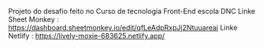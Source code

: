 Projeto do desafio feito no Curso de tecnologia Front-End escola DNC
Linke Sheet Monkey : https://dashboard.sheetmonkey.io/edit/qfLeAdpRxpJj2Ntuuareai
Linke Netlify : https://lively-moxie-683625.netlify.app/







